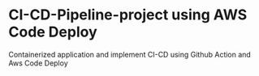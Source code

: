 # CI-CD-Pipeline-project using AWS Code Deploy

Containerized application and implement CI-CD using Github Action and Aws Code Deploy
